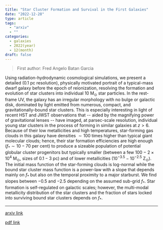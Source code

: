 ```yaml
---
title: "Star Cluster Formation and Survival in the First Galaxies"
date: "2022-12-28"
type: article
tags:
  - "arxiv"
  - ""
categories:
  - galaxies
  - 2022(year)
  - 12(month)
draft: false
---
```


> First author: Fred Angelo Batan Garcia

 Using radiation-hydrodynamic cosmological simulations, we present a detailed
($0.1$ pc resolution), physically motivated portrait of a typical-mass dwarf
galaxy before the epoch of reionization, resolving the formation and evolution
of star clusters into individual $10\:\mathrm{M_{\odot}}$ star particles. In
the rest-frame UV, the galaxy has an irregular morphology with no bulge or
galactic disk, dominated by light emitted from numerous, compact, and
gravitationally-bound star clusters. This is especially interesting in light of
recent HST and JWST observations that -- aided by the magnifying power of
gravitational lenses -- have imaged, at parsec-scale resolution, individual
young star clusters in the process of forming in similar galaxies at $z>6$.
Because of their low metallicities and high temperatures, star-forming gas
clouds in this galaxy have densities $\sim 100$ times higher than typical giant
molecular clouds; hence, their star formation efficiencies are high enough
($f_*\sim10-70$ per cent) to produce a sizeable population of potential
globular cluster progenitors but typically smaller (between a few $100\:-\:
2\times10^4\:\mathrm{M_{\odot}}$, sizes of $0.1-3$ pc) and of lower
metallicities ($10^{-3.5}-10^{-2.5}\:\mathrm{Z_{\odot}}$). The initial mass
function of the star-forming clouds is log-normal while the bound star cluster
mass function is a power-law with a slope that depends mainly on $f_*$ but also
on the temporal proximity to a major starburst. We find slopes between $-0.5$
and $-2.5$ depending on the assumed sub-grid $f_*$. Star formation is
self-regulated on galactic scales; however, the multi-modal metallicity
distribution of the star clusters and the fraction of stars locked into
surviving bound star clusters depends on $f_*$.

---
[arxiv link](http://arxiv.org/abs/2212.13946v1)

[pdf link](http://arxiv.org/pdf/2212.13946v1)